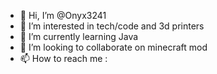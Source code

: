 - 👋 Hi, I’m @Onyx3241
- 👀 I’m interested in tech/code and 3d printers
- 🌱 I’m currently learning Java
- 💞️ I’m looking to collaborate on minecraft mod
- 📫 How to reach me :
<!---
Onyx3241/Onyx3241 is a ✨ special ✨ repository because its `README.md` (this file) appears on your GitHub profile.
You can click the Preview link to take a look at your changes.
--->
